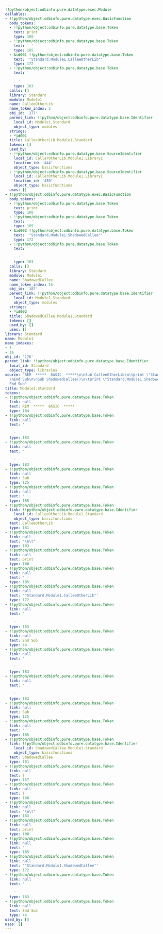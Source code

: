 ```yaml
---
!!python/object:odbinfo.pure.datatype.exec.Module
callables:
- !!python/object:odbinfo.pure.datatype.exec.BasicFunction
  body_tokens:
  - !!python/object:odbinfo.pure.datatype.base.Token
    text: print
    type: 100
  - !!python/object:odbinfo.pure.datatype.base.Token
    text: ' '
    type: 185
  - &id001 !!python/object:odbinfo.pure.datatype.base.Token
    text: '"Standard.Module1.CalleeOtherLib"'
    type: 172
  - !!python/object:odbinfo.pure.datatype.base.Token
    text: '

      '
    type: 183
  calls: []
  library: Standard
  module: Module1
  name: CalleeOtherLib
  name_token_index: 5
  obj_id: '177'
  parent_link: !!python/object:odbinfo.pure.datatype.base.Identifier
    local_id: Module1.Standard
    object_type: modules
  strings:
  - *id001
  title: CalleeOtherLib.Module1.Standard
  tokens: []
  used_by:
  - !!python/object:odbinfo.pure.datatype.base.SourceIdentifier
    local_id: CallerOtherLib.Module1.Library1
    location_id: '444'
    object_type: basicfunctions
  - !!python/object:odbinfo.pure.datatype.base.SourceIdentifier
    local_id: CallerOtherLib.Module1.Library1
    location_id: '450'
    object_type: basicfunctions
  uses: []
- !!python/object:odbinfo.pure.datatype.exec.BasicFunction
  body_tokens:
  - !!python/object:odbinfo.pure.datatype.base.Token
    text: print
    type: 100
  - !!python/object:odbinfo.pure.datatype.base.Token
    text: ' '
    type: 185
  - &id002 !!python/object:odbinfo.pure.datatype.base.Token
    text: '"Standard.Module1.ShadowedCallee"'
    type: 172
  - !!python/object:odbinfo.pure.datatype.base.Token
    text: '

      '
    type: 183
  calls: []
  library: Standard
  module: Module1
  name: ShadowedCallee
  name_token_index: 16
  obj_id: '187'
  parent_link: !!python/object:odbinfo.pure.datatype.base.Identifier
    local_id: Module1.Standard
    object_type: modules
  strings:
  - *id002
  title: ShadowedCallee.Module1.Standard
  tokens: []
  used_by: []
  uses: []
library: Standard
name: Module1
name_indexes:
- 5
- 16
obj_id: '176'
parent_link: !!python/object:odbinfo.pure.datatype.base.Identifier
  local_id: Standard
  object_type: libraries
source: "REM  *****  BASIC  *****\n\nSub CalleeOtherLib\n\tprint \"Standard.Module1.CalleeOtherLib\"\
  \nEnd Sub\n\nSub ShadowedCallee()\n\tprint \"Standard.Module1.ShadowedCallee\"\n\
  End Sub"
title: Module1.Standard
tokens:
- !!python/object:odbinfo.pure.datatype.base.Token
  link: null
  text: REM  *****  BASIC  *****
  type: 184
- !!python/object:odbinfo.pure.datatype.base.Token
  link: null
  text: '

    '
  type: 183
- !!python/object:odbinfo.pure.datatype.base.Token
  link: null
  text: '

    '
  type: 183
- !!python/object:odbinfo.pure.datatype.base.Token
  link: null
  text: Sub
  type: 125
- !!python/object:odbinfo.pure.datatype.base.Token
  link: null
  text: ' '
  type: 185
- !!python/object:odbinfo.pure.datatype.base.Token
  link: !!python/object:odbinfo.pure.datatype.base.Identifier
    local_id: CalleeOtherLib.Module1.Standard
    object_type: basicfunctions
  text: CalleeOtherLib
  type: 181
- !!python/object:odbinfo.pure.datatype.base.Token
  link: null
  text: "\n\t"
  type: 183
- !!python/object:odbinfo.pure.datatype.base.Token
  link: null
  text: print
  type: 100
- !!python/object:odbinfo.pure.datatype.base.Token
  link: null
  text: ' '
  type: 185
- !!python/object:odbinfo.pure.datatype.base.Token
  link: null
  text: '"Standard.Module1.CalleeOtherLib"'
  type: 172
- !!python/object:odbinfo.pure.datatype.base.Token
  link: null
  text: '

    '
  type: 183
- !!python/object:odbinfo.pure.datatype.base.Token
  link: null
  text: End Sub
  type: 44
- !!python/object:odbinfo.pure.datatype.base.Token
  link: null
  text: '

    '
  type: 183
- !!python/object:odbinfo.pure.datatype.base.Token
  link: null
  text: '

    '
  type: 183
- !!python/object:odbinfo.pure.datatype.base.Token
  link: null
  text: Sub
  type: 125
- !!python/object:odbinfo.pure.datatype.base.Token
  link: null
  text: ' '
  type: 185
- !!python/object:odbinfo.pure.datatype.base.Token
  link: !!python/object:odbinfo.pure.datatype.base.Identifier
    local_id: ShadowedCallee.Module1.Standard
    object_type: basicfunctions
  text: ShadowedCallee
  type: 181
- !!python/object:odbinfo.pure.datatype.base.Token
  link: null
  text: (
  type: 157
- !!python/object:odbinfo.pure.datatype.base.Token
  link: null
  text: )
  type: 168
- !!python/object:odbinfo.pure.datatype.base.Token
  link: null
  text: "\n\t"
  type: 183
- !!python/object:odbinfo.pure.datatype.base.Token
  link: null
  text: print
  type: 100
- !!python/object:odbinfo.pure.datatype.base.Token
  link: null
  text: ' '
  type: 185
- !!python/object:odbinfo.pure.datatype.base.Token
  link: null
  text: '"Standard.Module1.ShadowedCallee"'
  type: 172
- !!python/object:odbinfo.pure.datatype.base.Token
  link: null
  text: '

    '
  type: 183
- !!python/object:odbinfo.pure.datatype.base.Token
  link: null
  text: End Sub
  type: 44
used_by: []
uses: []
---
```

